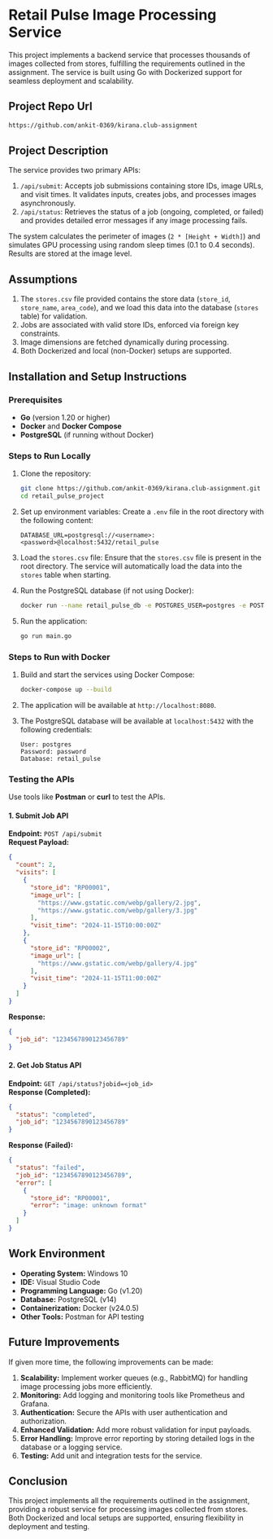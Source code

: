
# Retail Pulse Image Processing Service

This project implements a backend service that processes thousands of images collected from stores, fulfilling the requirements outlined in the assignment. The service is built using Go with Dockerized support for seamless deployment and scalability.

## Project Repo Url
  ```bash
  https://github.com/ankit-0369/kirana.club-assignment
  ```

## Project Description

The service provides two primary APIs:
1. `/api/submit`: Accepts job submissions containing store IDs, image URLs, and visit times. It validates inputs, creates jobs, and processes images asynchronously.
2. `/api/status`: Retrieves the status of a job (ongoing, completed, or failed) and provides detailed error messages if any image processing fails.

The system calculates the perimeter of images (`2 * [Height + Width]`) and simulates GPU processing using random sleep times (0.1 to 0.4 seconds). Results are stored at the image level.

## Assumptions

1. The `stores.csv` file provided contains the store data (`store_id`, `store_name`, `area_code`), and we load this data into the database (`stores` table) for validation.
2. Jobs are associated with valid store IDs, enforced via foreign key constraints.
3. Image dimensions are fetched dynamically during processing.
4. Both Dockerized and local (non-Docker) setups are supported.

## Installation and Setup Instructions

### Prerequisites
- **Go** (version 1.20 or higher)
- **Docker** and **Docker Compose**
- **PostgreSQL** (if running without Docker)

### Steps to Run Locally
1. Clone the repository:
   ```bash
   git clone https://github.com/ankit-0369/kirana.club-assignment.git
   cd retail_pulse_project
   ```

2. Set up environment variables:
   Create a `.env` file in the root directory with the following content:
   ```
   DATABASE_URL=postgresql://<username>:<password>@localhost:5432/retail_pulse
   ```

3. Load the `stores.csv` file:
   Ensure that the `stores.csv` file is present in the root directory. The service will automatically load the data into the `stores` table when starting.

4. Run the PostgreSQL database (if not using Docker):
   ```bash
   docker run --name retail_pulse_db -e POSTGRES_USER=postgres -e POSTGRES_PASSWORD=password -e POSTGRES_DB=retail_pulse -p 5432:5432 -d postgres:14
   ```

5. Run the application:
   ```bash
   go run main.go
   ```

### Steps to Run with Docker
1. Build and start the services using Docker Compose:
   ```bash
   docker-compose up --build
   ```

2. The application will be available at `http://localhost:8080`.

3. The PostgreSQL database will be available at `localhost:5432` with the following credentials:
   ```
   User: postgres
   Password: password
   Database: retail_pulse
   ```

### Testing the APIs
Use tools like **Postman** or **curl** to test the APIs.

#### 1. Submit Job API
**Endpoint:** `POST /api/submit`  
**Request Payload:**
```json
{
  "count": 2,
  "visits": [
    {
      "store_id": "RP00001",
      "image_url": [
        "https://www.gstatic.com/webp/gallery/2.jpg",
        "https://www.gstatic.com/webp/gallery/3.jpg"
      ],
      "visit_time": "2024-11-15T10:00:00Z"
    },
    {
      "store_id": "RP00002",
      "image_url": [
        "https://www.gstatic.com/webp/gallery/4.jpg"
      ],
      "visit_time": "2024-11-15T11:00:00Z"
    }
  ]
}
```
**Response:**
```json
{
  "job_id": "1234567890123456789"
}
```

#### 2. Get Job Status API
**Endpoint:** `GET /api/status?jobid=<job_id>`  
**Response (Completed):**
```json
{
  "status": "completed",
  "job_id": "1234567890123456789"
}
```
**Response (Failed):**
```json
{
  "status": "failed",
  "job_id": "1234567890123456789",
  "error": [
    {
      "store_id": "RP00001",
      "error": "image: unknown format"
    }
  ]
}
```

## Work Environment

- **Operating System:** Windows 10
- **IDE:** Visual Studio Code
- **Programming Language:** Go (v1.20)
- **Database:** PostgreSQL (v14)
- **Containerization:** Docker (v24.0.5)
- **Other Tools:** Postman for API testing

## Future Improvements

If given more time, the following improvements can be made:
1. **Scalability:** Implement worker queues (e.g., RabbitMQ) for handling image processing jobs more efficiently.
2. **Monitoring:** Add logging and monitoring tools like Prometheus and Grafana.
3. **Authentication:** Secure the APIs with user authentication and authorization.
4. **Enhanced Validation:** Add more robust validation for input payloads.
5. **Error Handling:** Improve error reporting by storing detailed logs in the database or a logging service.
6. **Testing:** Add unit and integration tests for the service.

## Conclusion

This project implements all the requirements outlined in the assignment, providing a robust service for processing images collected from stores. Both Dockerized and local setups are supported, ensuring flexibility in deployment and testing.
